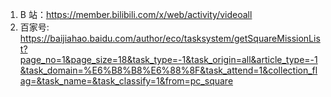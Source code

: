 1. B 站：https://member.bilibili.com/x/web/activity/videoall
2. 百家号: https://baijiahao.baidu.com/author/eco/tasksystem/getSquareMissionList?page_no=1&page_size=18&task_type=-1&task_origin=all&article_type=-1&task_domain=%E6%B8%B8%E6%88%8F&task_attend=1&collection_flag=&task_name=&task_classify=1&from=pc_square
